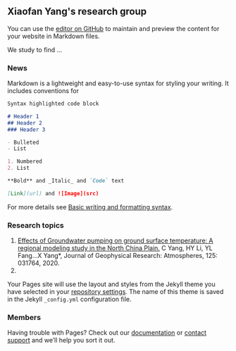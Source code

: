 ## Xiaofan Yang's research group

You can use the [editor on GitHub](https://github.com/geo-hy/Xflow.io/edit/gh-pages/index.md) to maintain and preview the content for your website in Markdown files.

We study to find ...

### News

Markdown is a lightweight and easy-to-use syntax for styling your writing. It includes conventions for

```markdown
Syntax highlighted code block

# Header 1
## Header 2
### Header 3

- Bulleted
- List

1. Numbered
2. List

**Bold** and _Italic_ and `Code` text

[Link](url) and ![Image](src)
```

For more details see [Basic writing and formatting syntax](https://docs.github.com/en/github/writing-on-github/getting-started-with-writing-and-formatting-on-github/basic-writing-and-formatting-syntax).

### Research topics

1. [Effects of Groundwater pumping on ground surface temperature: A regional modeling study in the North China Plain.](https://agupubs.onlinelibrary.wiley.com/doi/10.1029/2019JD031764) C Yang, HY Li, YL Fang...X Yang*, Journal of Geophysical Research: Atmospheres, 125: 031764, 2020.
2. 

Your Pages site will use the layout and styles from the Jekyll theme you have selected in your [repository settings](https://github.com/geo-hy/Xflow.io/settings/pages). The name of this theme is saved in the Jekyll `_config.yml` configuration file.

### Members

Having trouble with Pages? Check out our [documentation](https://docs.github.com/categories/github-pages-basics/) or [contact support](https://support.github.com/contact) and we’ll help you sort it out.
